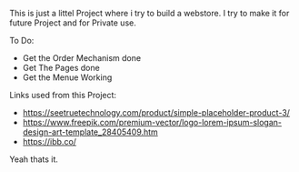 This is just a littel Project where i try to build a webstore.
I try to make it for future Project and for Private use.

To Do:
- Get the Order Mechanism done 
- Get The Pages done
- Get the Menue Working 

Links used from this Project:
- https://seetruetechnology.com/product/simple-placeholder-product-3/
- https://www.freepik.com/premium-vector/logo-lorem-ipsum-slogan-design-art-template_28405409.htm
- https://ibb.co/

Yeah thats it.